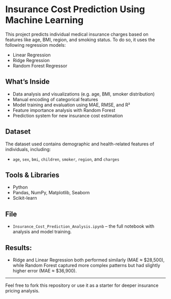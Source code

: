 # Insurance Cost Prediction Using Machine Learning

This project predicts individual medical insurance charges based on features like age, BMI, region, and smoking status. To do so, it uses the following regression models:

- Linear Regression
- Ridge Regression
- Random Forest Regressor

## What’s Inside

- Data analysis and visualizations (e.g. age, BMI, smoker distribution)
- Manual encoding of categorical features
- Model training and evaluation using MAE, RMSE, and R²
- Feature importance analysis with Random Forest
- Prediction system for new insurance cost estimation

## Dataset

The dataset used contains demographic and health-related features of individuals, including:

- `age`, `sex`, `bmi`, `children`, `smoker`, `region`, and `charges`

## Tools & Libraries

- Python
- Pandas, NumPy, Matplotlib, Seaborn
- Scikit-learn

## File

- `Insurance_Cost_Prediction_Analysis.ipynb` – the full notebook with analysis and model training.

## Results:
- Ridge and Linear Regression both performed similarly (MAE ≈ $28,500), while Random Forest captured more complex patterns but had slightly higher error (MAE ≈ $36,900).
---

Feel free to fork this repository or use it as a starter for deeper insurance pricing analysis.

